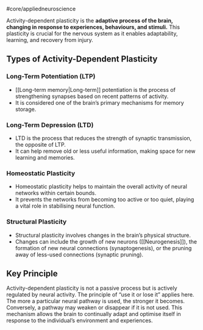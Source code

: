 #core/appliedneuroscience

Activity-dependent plasticity is the **adaptive process of the brain, changing in response to experiences, behaviours, and stimuli.** This plasticity is crucial for the nervous system as it enables adaptability, learning, and recovery from injury.

## Types of Activity-Dependent Plasticity

### Long-Term Potentiation (LTP)

- [[Long-term memory|Long-term]] potentiation is the process of strengthening synapses based on recent patterns of activity.
- It is considered one of the brain’s primary mechanisms for memory storage.

### Long-Term Depression (LTD)

- LTD is the process that reduces the strength of synaptic transmission, the opposite of LTP.
- It can help remove old or less useful information, making space for new learning and memories.

### Homeostatic Plasticity

- Homeostatic plasticity helps to maintain the overall activity of neural networks within certain bounds.
- It prevents the networks from becoming too active or too quiet, playing a vital role in stabilising neural function.

### Structural Plasticity

- Structural plasticity involves changes in the brain’s physical structure.
- Changes can include the growth of new neurons ([[Neurogenesis]]), the formation of new neural connections (synaptogenesis), or the pruning away of less-used connections (synaptic pruning).

## Key Principle

Activity-dependent plasticity is not a passive process but is actively regulated by neural activity. The principle of “use it or lose it” applies here. The more a particular neural pathway is used, the stronger it becomes. Conversely, a pathway may weaken or disappear if it is not used. This mechanism allows the brain to continually adapt and optimise itself in response to the individual’s environment and experiences.
